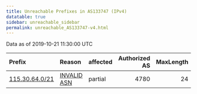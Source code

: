 ```yaml
---
title: Unreachable Prefixes in AS133747 (IPv4)
datatable: true
sidebar: unreachable_sidebar
permalink: unreachable_AS133747-v4.html
---
```


Data as of 2019-10-21 11:30:00 UTC


<div class="datatable-begin"></div>

| Prefix                                                 | Reason                                                                                                 | affected   |   Authorized AS |   MaxLength | Anchor                                       |   unreachable /24s |
|:-------------------------------------------------------|:-------------------------------------------------------------------------------------------------------|:-----------|----------------:|------------:|:---------------------------------------------|-------------------:|
| [115.30.64.0/21](https://stat.ripe.net/115.30.64.0/21) | [INVALID ASN](https://rpki-validator.ripe.net/announcement-preview?asn=AS133747&prefix=115.30.64.0/21) | partial    |            4780 |          24 | [APNIC](unreachable_APNIC_RPKI_Root-v4.html) |                  8 |

<div class="datatable-end"></div>